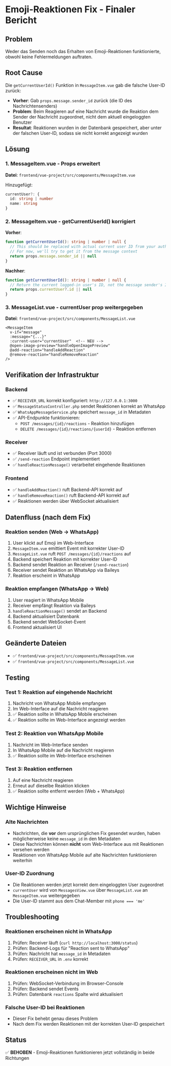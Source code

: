 # Emoji-Reaktionen Fix - Finaler Bericht

## Problem
Weder das Senden noch das Erhalten von Emoji-Reaktionen funktionierte, obwohl keine Fehlermeldungen auftraten.

## Root Cause
Die `getCurrentUserId()` Funktion in `MessageItem.vue` gab die falsche User-ID zurück:
- **Vorher**: Gab `props.message.sender_id` zurück (die ID des Nachrichtensenders)
- **Problem**: Beim Reagieren auf eine Nachricht wurde die Reaktion dem Sender der Nachricht zugeordnet, nicht dem aktuell eingeloggten Benutzer
- **Resultat**: Reaktionen wurden in der Datenbank gespeichert, aber unter der falschen User-ID, sodass sie nicht korrekt angezeigt wurden

## Lösung

### 1. MessageItem.vue - Props erweitert
**Datei**: `frontend/vue-project/src/components/MessageItem.vue`

Hinzugefügt:
```typescript
currentUser?: {
  id: string | number
  name: string
}
```

### 2. MessageItem.vue - getCurrentUserId() korrigiert
**Vorher**:
```typescript
function getCurrentUserId(): string | number | null {
  // This should be replaced with actual current user ID from your auth system
  // For now, we'll try to get it from the message context
  return props.message.sender_id || null
}
```

**Nachher**:
```typescript
function getCurrentUserId(): string | number | null {
  // Return the current logged-in user's ID, not the message sender's ID
  return props.currentUser?.id || null
}
```

### 3. MessageList.vue - currentUser prop weitergegeben
**Datei**: `frontend/vue-project/src/components/MessageList.vue`

```vue
<MessageItem 
  v-if="message"
  :message="{...}"
  :current-user="currentUser"  <!-- NEU -->
  @open-image-preview="handleOpenImagePreview"
  @add-reaction="handleAddReaction"
  @remove-reaction="handleRemoveReaction"
/>
```

## Verifikation der Infrastruktur

### Backend
- ✅ `RECEIVER_URL` korrekt konfiguriert: `http://127.0.0.1:3000`
- ✅ `MessageStatusController.php` sendet Reaktionen korrekt an WhatsApp
- ✅ `WhatsAppMessageService.php` speichert `message_id` in Metadaten
- ✅ API-Endpunkte funktionieren:
  - `POST /messages/{id}/reactions` - Reaktion hinzufügen
  - `DELETE /messages/{id}/reactions/{userId}` - Reaktion entfernen

### Receiver
- ✅ Receiver läuft und ist verbunden (Port 3000)
- ✅ `/send-reaction` Endpoint implementiert
- ✅ `handleReactionMessage()` verarbeitet eingehende Reaktionen

### Frontend
- ✅ `handleAddReaction()` ruft Backend-API korrekt auf
- ✅ `handleRemoveReaction()` ruft Backend-API korrekt auf
- ✅ Reaktionen werden über WebSocket aktualisiert

## Datenfluss (nach dem Fix)

### Reaktion senden (Web → WhatsApp)
1. User klickt auf Emoji im Web-Interface
2. `MessageItem.vue` emittiert Event mit korrekter User-ID
3. `MessageList.vue` ruft `POST /messages/{id}/reactions` auf
4. Backend speichert Reaktion mit korrekter User-ID
5. Backend sendet Reaktion an Receiver (`/send-reaction`)
6. Receiver sendet Reaktion an WhatsApp via Baileys
7. Reaktion erscheint in WhatsApp

### Reaktion empfangen (WhatsApp → Web)
1. User reagiert in WhatsApp Mobile
2. Receiver empfängt Reaktion via Baileys
3. `handleReactionMessage()` sendet an Backend
4. Backend aktualisiert Datenbank
5. Backend sendet WebSocket-Event
6. Frontend aktualisiert UI

## Geänderte Dateien
- ✅ `frontend/vue-project/src/components/MessageItem.vue`
- ✅ `frontend/vue-project/src/components/MessageList.vue`

## Testing

### Test 1: Reaktion auf eingehende Nachricht
1. Nachricht von WhatsApp Mobile empfangen
2. Im Web-Interface auf die Nachricht reagieren
3. ✅ Reaktion sollte in WhatsApp Mobile erscheinen
4. ✅ Reaktion sollte im Web-Interface angezeigt werden

### Test 2: Reaktion von WhatsApp Mobile
1. Nachricht im Web-Interface senden
2. In WhatsApp Mobile auf die Nachricht reagieren
3. ✅ Reaktion sollte im Web-Interface erscheinen

### Test 3: Reaktion entfernen
1. Auf eine Nachricht reagieren
2. Erneut auf dieselbe Reaktion klicken
3. ✅ Reaktion sollte entfernt werden (Web + WhatsApp)

## Wichtige Hinweise

### Alte Nachrichten
- Nachrichten, die **vor** dem ursprünglichen Fix gesendet wurden, haben möglicherweise keine `message_id` in den Metadaten
- Diese Nachrichten können **nicht** vom Web-Interface aus mit Reaktionen versehen werden
- Reaktionen von WhatsApp Mobile auf alte Nachrichten funktionieren weiterhin

### User-ID Zuordnung
- Die Reaktionen werden jetzt korrekt dem eingeloggten User zugeordnet
- `currentUser` wird von `MessagesView.vue` über `MessageList.vue` an `MessageItem.vue` weitergegeben
- Die User-ID stammt aus dem Chat-Member mit `phone === 'me'`

## Troubleshooting

### Reaktionen erscheinen nicht in WhatsApp
1. Prüfen: Receiver läuft (`curl http://localhost:3000/status`)
2. Prüfen: Backend-Logs für "Reaction sent to WhatsApp"
3. Prüfen: Nachricht hat `message_id` in Metadaten
4. Prüfen: `RECEIVER_URL` in `.env` korrekt

### Reaktionen erscheinen nicht im Web
1. Prüfen: WebSocket-Verbindung im Browser-Console
2. Prüfen: Backend sendet Events
3. Prüfen: Datenbank `reactions` Spalte wird aktualisiert

### Falsche User-ID bei Reaktionen
- Dieser Fix behebt genau dieses Problem
- Nach dem Fix werden Reaktionen mit der korrekten User-ID gespeichert

## Status
✅ **BEHOBEN** - Emoji-Reaktionen funktionieren jetzt vollständig in beide Richtungen
